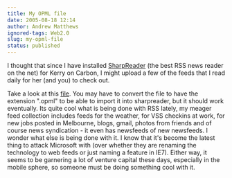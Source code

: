 ```yaml
---
title: My OPML file
date: 2005-08-18 12:14
author: Andrew Matthews
ignored-tags: Web2.0
slug: my-opml-file
status: published
---
```


I thought that since I have installed [SharpReader](http://www.sharpreader.com) (the best RSS news reader on the net) for Kerry on Carbon, I might upload a few of the feeds that I read daily for her (and you) to check out.

Take a look at this [file](http://aabs.aspxconnection.com/20050818.feeds.xml). You may have to convert the file to have the extension ".opml" to be able to import it into sharpreader, but it should work eventually. Its quite cool what is being done with RSS lately, my meager feed collection includes feeds for the weather, for VSS checkins at work, for new jobs posted in Melbourne, blogs, gmail, photos from friends and of course news syndication - it even has newsfeeds of new newsfeeds. I wonder what else is being done with it. I know that it's become the latest thing to attack Microsoft with (over whether they are renaming the technology to web feeds or just naming a feature in IE7). Either way, it seems to be garnering a lot of venture capital these days, especially in the mobile sphere, so someone must be doing something cool with it.

